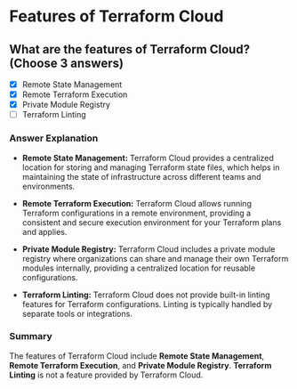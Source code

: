 # Features of Terraform Cloud

## What are the features of Terraform Cloud? (Choose 3 answers)

- [x] Remote State Management
- [x] Remote Terraform Execution
- [x] Private Module Registry
- [ ] Terraform Linting

### Answer Explanation

- **Remote State Management:** Terraform Cloud provides a centralized location for storing and managing Terraform state files, which helps in maintaining the state of infrastructure across different teams and environments.

- **Remote Terraform Execution:** Terraform Cloud allows running Terraform configurations in a remote environment, providing a consistent and secure execution environment for your Terraform plans and applies.

- **Private Module Registry:** Terraform Cloud includes a private module registry where organizations can share and manage their own Terraform modules internally, providing a centralized location for reusable configurations.

- **Terraform Linting:** Terraform Cloud does not provide built-in linting features for Terraform configurations. Linting is typically handled by separate tools or integrations.

### Summary

The features of Terraform Cloud include **Remote State Management**, **Remote Terraform Execution**, and **Private Module Registry**. **Terraform Linting** is not a feature provided by Terraform Cloud.
